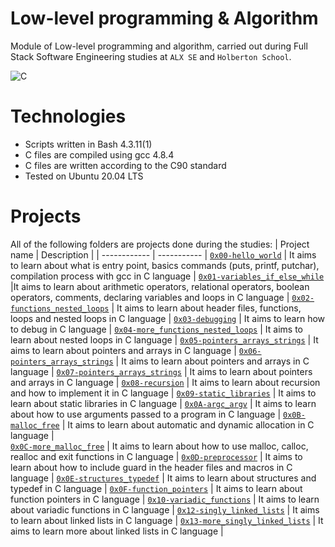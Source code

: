 # Low-level programming & Algorithm
Module of Low-level programming and algorithm, carried out during Full Stack Software Engineering studies at ```ALX SE``` and ```Holberton School```.

![C](https://res.cloudinary.com/practicaldev/image/fetch/s--dWwH4rJ4--/c_limit%2Cf_auto%2Cfl_progressive%2Cq_66%2Cw_880/https://media2.giphy.com/media/fnD9cHHIrYRYk/giphy.gif)

# Technologies
* Scripts written in Bash 4.3.11(1)
* C files are compiled using gcc 4.8.4
* C files are written according to the C90 standard
* Tested on Ubuntu 20.04 LTS

# Projects
All of the following folders are projects done during the studies:
| Project name | Description |
| ------------ | ----------- |
[`0x00-hello_world`](https://github.com/Buskimane/alx-low_level_programming/tree/main/0x00-hello_world) | It aims to learn about what is entry point, basics commands (puts, printf, putchar), compilation process with gcc in C language |
[`0x01-variables_if_else_while`](https://github.com/Buskimane/alx-low_level_programming/tree/main/0x01-variables_if_else_while) |It aims to learn about arithmetic operators, relational operators, boolean operators, comments, declaring variables and loops in C language  |
[`0x02-functions_nested_loops`](https://github.com/Buskimane/alx-low_level_programming/tree/main/0x02-functions_nested_loops) | It aims to learn about header files, functions, loops and nested loops in C language |
[`0x03-debugging`](https://github.com/Buskimane/alx-low_level_programming/tree/main/0x03-debugging) | It aims to learn how to debug in C language |
[`0x04-more_functions_nested_loops`](https://github.com/Buskimane/alx-low_level_programming/tree/main/0x04-more_functions_nested_loops) | It aims to learn about nested loops in C language | 
[`0x05-pointers_arrays_strings`](https://github.com/Buskimane/alx-low_level_programming/tree/main/0x05-pointers_arrays_strings) | It aims to learn about pointers and arrays in C language |
[`0x06-pointers_arrays_strings`](https://github.com/Buskimane/alx-low_level_programming/tree/main/0x06-pointers_arrays_strings) | It aims to learn about pointers and arrays in C language |
[`0x07-pointers_arrays_strings`](https://github.com/Buskimane/alx-low_level_programming/tree/main/0x07-pointers_arrays_strings) | It aims to learn about pointers and arrays in C language | 
[`0x08-recursion`](https://github.com/Buskimane/alx-low_level_programming/tree/main/0x08-recursion) | It aims to learn about recursion and how to implement it in C language |
[`0x09-static_libraries`](https://github.com/Buskimane/alx-low_level_programming/tree/main/0x09-static_libraries) | It aims to learn about static libraries in C language |
[`0x0A-argc_argv`](https://github.com/Buskimane/alx-low_level_programming/tree/main/0x0A-argc_argv) | It aims to learn about how to use arguments passed to a program in C language |
 [`0x0B-malloc_free`](https://github.com/Buskimane/alx-low_level_programming/tree/main/0x0B-malloc_free) | It aims to learn about automatic and dynamic allocation in C language |  
 [`0x0C-more_malloc_free`](https://github.com/Buskimane/alx-low_level_programming/tree/main/0x0C-more_malloc_free) | It aims to learn about how to use malloc, calloc, realloc and exit functions in C language |
[`0x0D-preprocessor`](https://github.com/Buskimane/alx-low_level_programming/tree/main/0x0D-preprocessor) | It aims to learn about how to include guard in the header files and macros in C language |
[`0x0E-structures_typedef`](https://github.com/Buskimane/alx-low_level_programming/tree/main/0x0E-structures_typedef) | It aims to learn about structures and typedef in C language |
[`0x0F-function_pointers`](https://github.com/Buskimane/alx-low_level_programming/tree/main/0x0F-function_pointers) | It aims to learn about function pointers in C language |
[`0x10-variadic_functions`](https://github.com/Buskimane/alx-low_level_programming/tree/main/0x10-variadic_functions)  | It aims to learn about variadic functions in C language |
[`0x12-singly_linked_lists`](https://github.com/Buskimane/alx-low_level_programming/tree/main/0x12-singly_linked_lists) | It aims to learn about linked lists in C language |
[`0x13-more_singly_linked_lists`](https://github.com/Buskimane/alx-low_level_programming/tree/main/0x13-more_singly_linked_lists) | It aims to learn more about linked lists in C language |

